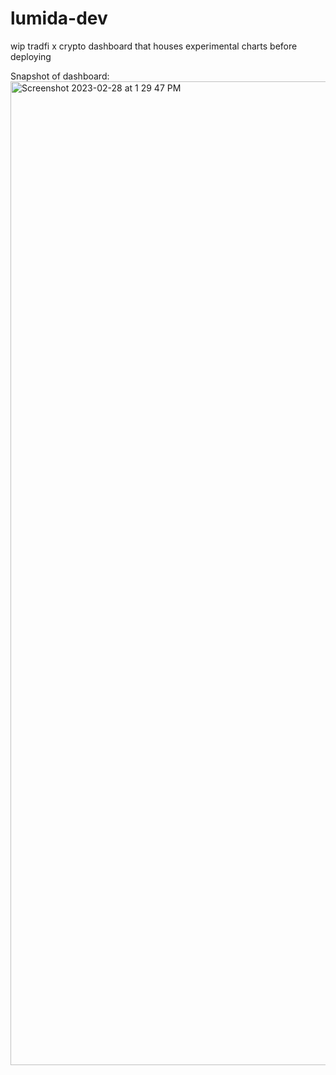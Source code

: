 # lumida-dev
wip tradfi x crypto dashboard that houses experimental charts before deploying

Snapshot of dashboard:
<img width="1574" alt="Screenshot 2023-02-28 at 1 29 47 PM" src="https://user-images.githubusercontent.com/88797350/221946290-9db94e94-1e3c-4bfa-94ae-a401d41cb4c6.png">
